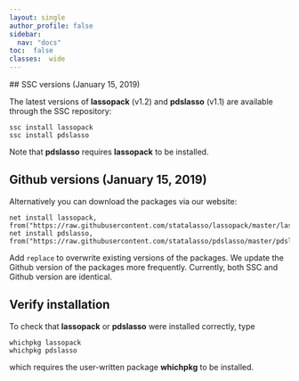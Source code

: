 ```yaml
---
layout: single
author_profile: false
sidebar:
  nav: "docs"
toc:  false
classes:  wide
---
```


<script type="text/javascript" async
  src="https://cdn.mathjax.org/mathjax/latest/MathJax.js?config=TeX-MML-AM_CHTML">
</script>

<div markdown="1">
## SSC versions (January 15, 2019)

The latest versions of **lassopack** (v1.2) and **pdslasso** (v1.1) are available through the SSC repository:

	ssc install lassopack
	ssc install pdslasso

Note that **pdslasso** requires **lassopack** to be installed. 

## Github versions (January 15, 2019)

Alternatively you can download the packages via our website:

	net install lassopack, from("https://raw.githubusercontent.com/statalasso/lassopack/master/lassopack_v12/") 
	net install pdslasso, from("https://raw.githubusercontent.com/statalasso/pdslasso/master/pdslasso_v11/") 
		
Add `replace` to overwrite existing versions of the packages. We update the Github version of the packages more frequently. Currently, both SSC and Github version are identical.

## Verify installation

To check that **lassopack** or **pdslasso** were installed correctly, 
type 
	
	whichpkg lassopack
	whichpkg pdslasso

which requires the user-written package **whichpkg** to be installed. 


